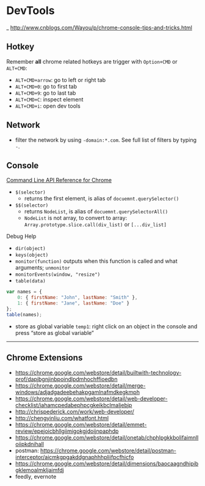 # DevTools

_ http://www.cnblogs.com/Wayou/p/chrome-console-tips-and-tricks.html

## Hotkey
Remember **all** chrome related hotkeys are trigger with `Option+CMD` or `ALT+CMD`:
- `ALT+CMD+arrow`: go to left or right tab
- `ALT+CMD+0`: go to first tab
- `ALT+CMD+9`: go to last tab
- `ALT+CMD+C`: inspect element
- `ALT+CMD+i`: open dev tools

## Network
- filter the network by using `-domain:*.com`. See full list of filters by typing `-`.

## Console
[Command Line API Reference for Chrome](https://developers.google.com/web/tools/chrome-devtools/debug/command-line/command-line-reference?hl=en)

- `$(selector)` 
    - returns the first element, is alias of `docuemnt.querySelector()`
- `$$(selector)` 
    - returns `NodeList`, is alias of `docuemnt.querySelectorAll()`
    - `NodeList` is not array, to convert to array: `Array.prototype.slice.call(div_list)` or `[...div_list]`
    

Debug Help
- `dir(object)`
- `keys(object)`
- `monitor(function)` outputs when this function is called and what arguments; `unmonitor`
- `monitorEvents(window, "resize")`
- `table(data)`
```js
var names = {
	0: { firstName: "John", lastName: "Smith" },
	1: { firstName: "Jane", lastName: "Doe" }
};
table(names);
```
- store as global variable `temp1`: right click on an object in the console and press “store as global variable”

---

## Chrome Extensions
- https://chrome.google.com/webstore/detail/builtwith-technology-prof/dapjbgnjinbpoindlpdmhochffioedbn
- https://chrome.google.com/webstore/detail/merge-windows/adjadgadeebehakpgamlnafmdkegkmph
- https://chrome.google.com/webstore/detail/web-developer-checklist/iahamcpedabephpcgkeikbclmaljebjp
- http://chrispederick.com/work/web-developer/
- http://chengyinliu.com/whatfont.html
- https://chrome.google.com/webstore/detail/emmet-review/epejoicbhllgiimigokgjdoijnpaphdp
- https://chrome.google.com/webstore/detail/onetab/chphlpgkkbolifaimnlloiipkdnihall
- postman: https://chrome.google.com/webstore/detail/postman-interceptor/aicmkgpgakddgnaphhhpliifpcfhicfo
- https://chrome.google.com/webstore/detail/dimensions/baocaagndhipibgklemoalmkljaimfdj
- feedly, evernote
